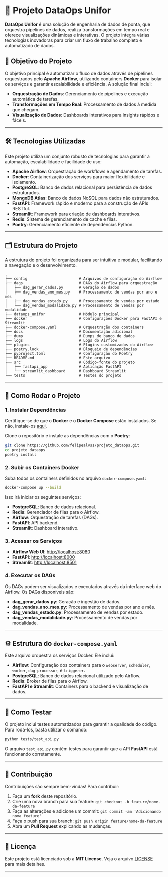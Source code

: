# 🚀 **Projeto DataOps Unifor**

**DataOps Unifor** é uma solução de engenharia de dados de ponta, que orquestra pipelines de dados, realiza transformações em tempo real e oferece visualizações dinâmicas e interativas. O projeto integra várias tecnologias inovadoras para criar um fluxo de trabalho completo e automatizado de dados.

## 🎯 **Objetivo do Projeto**

O objetivo principal é automatizar o fluxo de dados através de pipelines orquestrados pelo **Apache Airflow**, utilizando containers **Docker** para isolar os serviços e garantir escalabilidade e eficiência. A solução final inclui:

* **Orquestração de Dados**: Gerenciamento de pipelines e execução automática de tarefas.
* **Transformações em Tempo Real**: Processamento de dados à medida que chegam.
* **Visualização de Dados**: Dashboards interativos para insights rápidos e fáceis.

---

## 🛠 **Tecnologias Utilizadas**

Este projeto utiliza um conjunto robusto de tecnologias para garantir a automação, escalabilidade e facilidade de uso:

* **Apache Airflow**: Orquestração de workflows e agendamento de tarefas.
* **Docker**: Containerização dos serviços para maior flexibilidade e isolamento.
* **PostgreSQL**: Banco de dados relacional para persistência de dados estruturados.
* **MongoDB Atlas**: Banco de dados NoSQL para dados não estruturados.
* **FastAPI**: Framework rápido e moderno para a construção de APIs RESTful.
* **Streamlit**: Framework para criação de dashboards interativos.
* **Redis**: Sistema de gerenciamento de cache e filas.
* **Poetry**: Gerenciamento eficiente de dependências Python.

---

## 🗂 **Estrutura do Projeto**

A estrutura do projeto foi organizada para ser intuitiva e modular, facilitando a navegação e o desenvolvimento.

```plaintext
.
├── config                       # Arquivos de configuração do Airflow
├── dags                         # DAGs do Airflow para orquestração
│   ├── dag_gerar_dados.py       # Geração de dados
│   ├── dag_vendas_ano_mes.py    # Processamento de vendas por ano e mês
│   ├── dag_vendas_estado.py     # Processamento de vendas por estado
│   └── dag_vendas_modalidade.py # Processamento de vendas por modalidade
├── dataops_unifor               # Módulo principal
├── docker                       # Configurações Docker para FastAPI e Streamlit
├── docker-compose.yaml          # Orquestração dos containers
├── docs                         # Documentação adicional
├── dump                         # Dumps de banco de dados
├── logs                         # Logs do Airflow
├── plugins                      # Plugins customizados do Airflow
├── poetry.lock                  # Bloqueio de dependências
├── pyproject.toml               # Configuração do Poetry
├── README.md                    # Este arquivo
├── src                          # Código-fonte do projeto
│   ├── fastapi_app              # Aplicação FastAPI
│   └── streamlit_dashboard      # Dashboard Streamlit
└── tests                        # Testes do projeto
```

---

## 📝 **Como Rodar o Projeto**

### 1. **Instalar Dependências**

Certifique-se de que o **Docker** e o **Docker Compose** estão instalados. Se não, instale-os [aqui](https://www.docker.com/get-started).

Clone o repositório e instale as dependências com o **Poetry**:

```bash
git clone https://github.com/felipealvss/projeto_dataops.git
cd projeto_dataops
poetry install
```

### 2. **Subir os Containers Docker**

Suba todos os containers definidos no arquivo `docker-compose.yaml`:

```bash
docker-compose up --build
```

Isso irá iniciar os seguintes serviços:

* **PostgreSQL**: Banco de dados relacional.
* **Redis**: Gerenciador de filas para o Airflow.
* **Airflow**: Orquestração de tarefas (DAGs).
* **FastAPI**: API backend.
* **Streamlit**: Dashboard interativo.

### 3. **Acessar os Serviços**

* **Airflow Web UI**: [http://localhost:8080](http://localhost:8080)
* **FastAPI**: [http://localhost:8000](http://localhost:8000)
* **Streamlit**: [http://localhost:8501](http://localhost:8501)

### 4. **Executar os DAGs**

Os DAGs podem ser visualizados e executados através da interface web do Airflow. Os DAGs disponíveis são:

* **dag\_gerar\_dados.py**: Geração e ingestão de dados.
* **dag\_vendas\_ano\_mes.py**: Processamento de vendas por ano e mês.
* **dag\_vendas\_estado.py**: Processamento de vendas por estado.
* **dag\_vendas\_modalidade.py**: Processamento de vendas por modalidade.

---

## ⚙ **Estrutura do `docker-compose.yaml`**

Este arquivo orquestra os serviços Docker. Ele inclui:

* **Airflow**: Configuração dos containers para o `webserver`, `scheduler`, `worker`, `dag-processor`, e `triggerer`.
* **PostgreSQL**: Banco de dados relacional utilizado pelo Airflow.
* **Redis**: Broker de filas para o Airflow.
* **FastAPI e Streamlit**: Containers para o backend e visualização de dados.

---

## 🧪 **Como Testar**

O projeto inclui testes automatizados para garantir a qualidade do código. Para rodá-los, basta utilizar o comando:

```bash
python tests/test_api.py
```

O arquivo `test_api.py` contém testes para garantir que a API **FastAPI** está funcionando corretamente.

---

## 🤝 **Contribuição**

Contribuições são sempre bem-vindas! Para contribuir:

1. Faça um **fork** deste repositório.
2. Crie uma nova branch para sua feature:
   `git checkout -b feature/nome-da-feature`
3. Faça as alterações e adicione um commit:
   `git commit -am 'Adicionando nova feature'`
4. Faça o push para sua branch:
   `git push origin feature/nome-da-feature`
5. Abra um **Pull Request** explicando as mudanças.

---

## 📄 **Licença**

Este projeto está licenciado sob a **MIT License**. Veja o arquivo [LICENSE](LICENSE) para mais detalhes.

---
